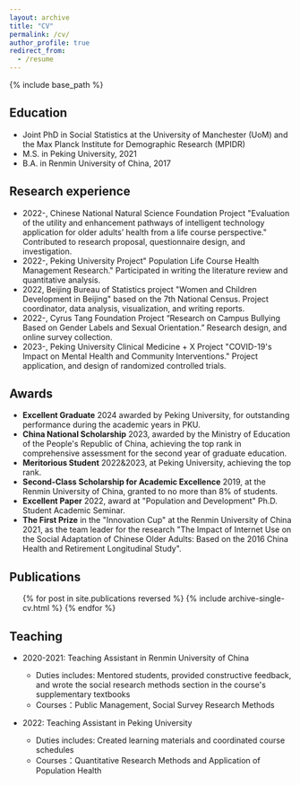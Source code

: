 ```yaml
---
layout: archive
title: "CV"
permalink: /cv/
author_profile: true
redirect_from:
  - /resume
---
```


{% include base_path %}

Education
------
* Joint PhD in Social Statistics at the University of Manchester (UoM) and the Max Planck Institute for Demographic Research (MPIDR)
* M.S. in Peking University, 2021
* B.A. in Renmin University of China, 2017

Research experience
------
* 2022-, Chinese National Natural Science Foundation Project "Evaluation of the utility and enhancement pathways of intelligent technology application for older adults’ health from a life course perspective." Contributed to research proposal, questionnaire design, and investigation.
* 2022-, Peking University Project" Population Life Course Health Management Research." Participated in writing the literature review and quantitative analysis.
* 2022, Beijing Bureau of Statistics project "Women and Children Development in Beijing" based on the 7th National Census. Project coordinator, data analysis, visualization, and writing reports.
* 2022-, Cyrus Tang Foundation Project “Research on Campus Bullying Based on Gender Labels and Sexual Orientation.” Research design, and online survey collection.
* 2023-, Peking University Clinical Medicine + X Project "COVID-19's Impact on Mental Health and Community Interventions." Project application, and design of randomized controlled trials.

Awards
------
* **Excellent Graduate** 2024
    awarded by Peking University, for outstanding performance during the academic years in PKU.
* **China National Scholarship** 2023, awarded by the Ministry of Education of the People's Republic of China, achieving the top rank in comprehensive assessment for the second year of graduate education.
* **Meritorious Student** 2022&2023, at Peking University, achieving the top rank.
* **Second-Class Scholarship for Academic Excellence** 2019, at the Renmin University of China, granted to no more than 8% of students.
* **Excellent Paper** 2022, award at "Population and Development" Ph.D. Student Academic Seminar.
* **The First Prize** in the "Innovation Cup" at the Renmin University of China 2021, as the team leader for the research "The Impact of Internet Use on the Social Adaptation of Chinese Older Adults: Based on the 2016 China Health and Retirement Longitudinal Study".

Publications
------
  <ul>{% for post in site.publications reversed %}
    {% include archive-single-cv.html %}
  {% endfor %}</ul>
  
  
Teaching
------
* 2020-2021: Teaching Assistant in Renmin University of China
  * Duties includes: Mentored students, provided constructive feedback, and wrote the social research methods section in the course's supplementary textbooks
  * Courses：Public Management, Social Survey Research Methods

* 2022: Teaching Assistant in Peking University
  * Duties includes: Created learning materials and coordinated course schedules
  * Courses：Quantitative Research Methods and Application of Population Health


